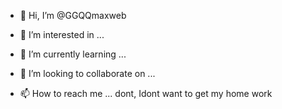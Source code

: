 - 👋 Hi, I’m @GGQQmaxweb

- 👀 I’m interested in ...
- 🌱 I’m currently learning ...
- 💞️ I’m looking to collaborate on ...
- 📫 How to reach me ... dont, Idont want to get my home work



<!---
GGQQmaxweb/GGQQmaxweb is a ✨ special ✨ repository because its `README.md` (this file) appears on your GitHub profile.
You can click the Preview link to take a look at your changes.
--->
